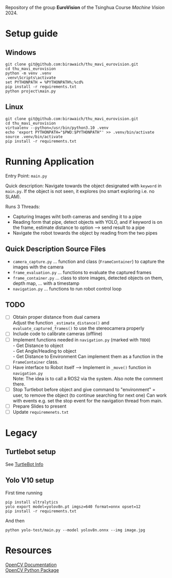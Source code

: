 Repository of the group **EuroVision** of the Tsinghua Course _Machine Vision_ 2024.

# Setup guide

## Windows
```
git clone git@github.com:birawaich/thu_mavi_eurovision.git
cd thu_mavi_eurovision
python -m venv .venv
.venv\Scripts\activate
set PYTHONPATH = %PYTHONPATH%;%cd%
pip install -r requirements.txt
python project\main.py
```

## Linux
```
git clone git@github.com:birawaich/thu_mavi_eurovision.git
cd thu_mavi_eurovision
virtualenv --python=/usr/bin/python3.10 .venv
echo 'export PYTHONPATH="$PWD:$PYTHONPATH"' >> .venv/bin/activate
source .venv/bin/activate
pip install -r requirements.txt
```

# Running Application

Entry Point: `main.py`

Quick description: Navigate towards the object designated with `keyword` in `main.py`. If the object is not seen, it explores (no smart exploring i.e. no SLAM).

Runs 3 Threads:

- Capturing Images wiht both cameras and sending it to a pipe
- Reading form that pipe, detect objects with YOLO, and if keyword is on the frame, estimate distance to option --> send result to a pipe
- Navigate the robot towards the object by reading from the two pipes

## Quick Description Source Files

- `camera_capture.py` ... function and class (`FrameContainer`) to capture the images with the camera
- `frame_evaluation.py` ... functions to evaluate the captured frames
- `frame_container.py` ... class to store images, detected objects on them, depth map, ... with a timestamp
- `navigation.py` ... functions to run robot control loop

## TODO

- [ ] Obtain proper distance from dual camera  
      Adjust the function `_estimate_distance()` and `evaluate_captured_frames()` to use the stereocamera properly
- [ ] Include code to calibrate cameras (offline)
- [ ] Implement functions needed in `navigation.py` (marked with `TODO`)  
      - Get Distance to object  
      - Get Angle/Heading to object  
      - Get Distance to Environment
      Can implement them as a function in the `FrameContainer` class.
- [ ] Have interface to Robot itself --> Implement in `_move()` function in `navigation.py`  
      Note: The idea is to call a ROS2 via the system. Also note the comment there.
- [ ] Stop Turtlebot before object and give command to "environment" = user, to remove the object (to continue searching for next one)
      Can work with events e.g. set the stop event for the navigation thread from main.
- [ ] Prepare Slides to present
- [ ] Update `requiremenets.txt`

# Legacy

## Turtlebot setup

See [TurtleBot Info](./turtlebot_info.md)


## Yolo V10 setup
First time running

```
pip install ultralytics
yolo export model=yolov8n.pt imgsz=640 format=onnx opset=12
pip install -r requirements.txt
```

And then
```
python yolo-test/main.py --model yolov8n.onnx --img image.jpg
```

# Resources

[OpenCV Documentation](https://docs.opencv.org/4.10.0/index.html)  
[OpenCV Python Package](https://pypi.org/project/opencv-python/)


